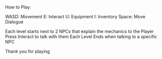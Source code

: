 How to Play:

WASD:   Movement
E:      Interact
U:      Equipment
I:      Inventory
Space:  Move Dialogue

Each level starts next to 2 NPCs that explain the mechanics to the Player
Press Interact to talk with them
Each Level Ends when talking to a specific NPC

Thank you for playing
